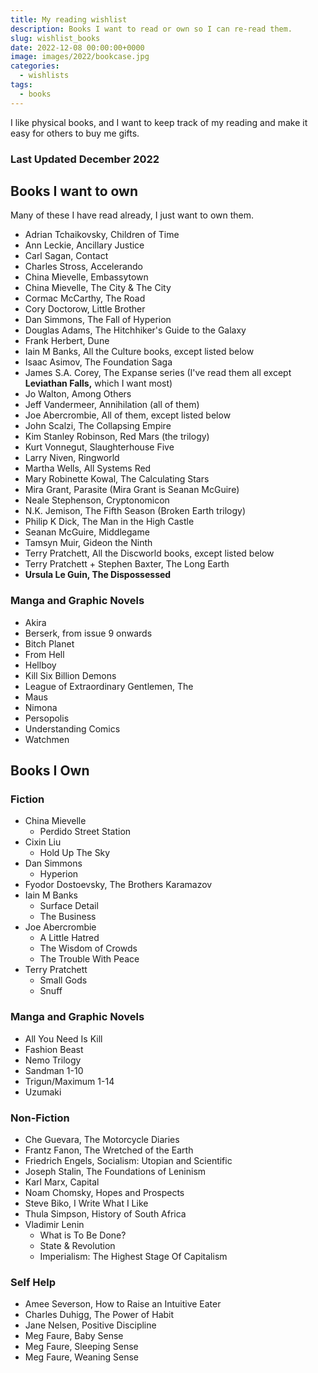```yaml
---
title: My reading wishlist
description: Books I want to read or own so I can re-read them.
slug: wishlist_books
date: 2022-12-08 00:00:00+0000
image: images/2022/bookcase.jpg
categories:
  - wishlists 
tags:
  - books
---
```


I like physical books, and I want to keep track of my reading and make it easy for others to buy me gifts.

### Last Updated December 2022

## Books I want to own

Many of these I have read already, I just want to own them.

- Adrian Tchaikovsky, Children of Time
- Ann Leckie, Ancillary Justice
- Carl Sagan, Contact
- Charles Stross, Accelerando
- China Mievelle, Embassytown
- China Mievelle, The City & The City
- Cormac McCarthy, The Road
- Cory Doctorow, Little Brother
- Dan Simmons, The Fall of Hyperion
- Douglas Adams, The Hitchhiker's Guide to the Galaxy
- Frank Herbert, Dune
- Iain M Banks, All the Culture books, except listed below
- Isaac Asimov, The Foundation Saga
- James S.A. Corey, The Expanse series (I've read them all except **Leviathan Falls,** which I want most)
- Jo Walton, Among Others
- Jeff Vandermeer, Annihilation (all of them)
- Joe Abercrombie, All of them, except listed below
- John Scalzi, The Collapsing Empire
- Kim Stanley Robinson, Red Mars (the trilogy)
- Kurt Vonnegut, Slaughterhouse Five
- Larry Niven, Ringworld
- Martha Wells, All Systems Red
- Mary Robinette Kowal, The Calculating Stars
- Mira Grant, Parasite (Mira Grant is Seanan McGuire)
- Neale Stephenson, Cryptonomicon
- N.K. Jemison, The Fifth Season (Broken Earth trilogy)
- Philip K Dick, The Man in the High Castle
- Seanan McGuire, Middlegame
- Tamsyn Muir, Gideon the Ninth
- Terry Pratchett, All the Discworld books, except listed below
- Terry Pratchett + Stephen Baxter, The Long Earth
- **Ursula Le Guin, The Dispossessed**

### Manga and Graphic Novels

- Akira
- Berserk, from issue 9 onwards
- Bitch Planet
- From Hell
- Hellboy
- Kill Six Billion Demons
- League of Extraordinary Gentlemen, The
- Maus
- Nimona
- Persopolis
- Understanding Comics
- Watchmen

## Books I Own

### Fiction

- China Mievelle
  - Perdido Street Station
- Cixin Liu
  - Hold Up The Sky
- Dan Simmons
  - Hyperion
- Fyodor Dostoevsky, The Brothers Karamazov 
- Iain M Banks
  - Surface Detail
  - The Business
- Joe Abercrombie
  - A Little Hatred
  - The Wisdom of Crowds
  - The Trouble With Peace
- Terry Pratchett
    - Small Gods
    - Snuff


### Manga and Graphic Novels

- All You Need Is Kill
- Fashion Beast
- Nemo Trilogy
- Sandman 1-10
- Trigun/Maximum 1-14
- Uzumaki


### Non-Fiction

- Che Guevara, The Motorcycle Diaries
- Frantz Fanon, The Wretched of the Earth
- Friedrich Engels, Socialism: Utopian and Scientific
- Joseph Stalin, The Foundations of Leninism
- Karl Marx, Capital
- Noam Chomsky, Hopes and Prospects
- Steve Biko, I Write What I Like
- Thula Simpson, History of South Africa
- Vladimir Lenin
  - What is To Be Done?
  - State & Revolution
  - Imperialism: The Highest Stage Of Capitalism

### Self Help

- Amee Severson, How to Raise an Intuitive Eater
- Charles Duhigg, The Power of Habit
- Jane Nelsen, Positive Discipline
- Meg Faure, Baby Sense
- Meg Faure, Sleeping Sense
- Meg Faure, Weaning Sense